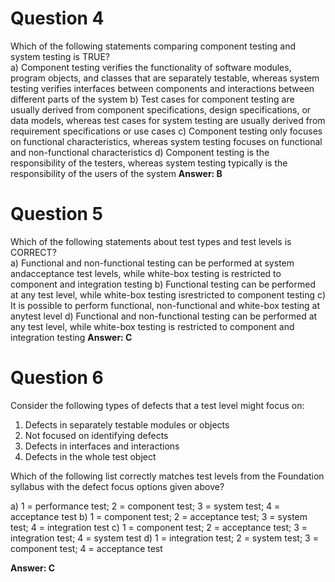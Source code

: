 # Question 4
Which of the following statements comparing component testing and system testing is TRUE?  
a) Component testing verifies the functionality of software modules, program objects, and classes that are separately testable, whereas system testing verifies interfaces between components and interactions between different parts of the system
b) Test cases for component testing are usually derived from component specifications, design specifications, or data models, whereas test cases for system testing are usually derived from requirement specifications or use cases
c) Component testing only focuses on functional characteristics, whereas system testing focuses on functional and non-functional characteristics
d) Component testing is the responsibility of the testers, whereas system testing typically is the responsibility of the users of the system
**Answer: B**
# Question 5
Which of the following statements about test types and test levels is CORRECT?  
a) Functional and non-functional testing can be performed at system andacceptance test levels, while white-box testing is restricted to component and
integration testing
b) Functional testing can be performed at any test level, while white-box testing isrestricted to component testing
c) It is possible to perform functional, non-functional and white-box testing at anytest level
d) Functional and non-functional testing can be performed at any test level, while white-box testing is restricted to component and integration testing
**Answer: C**
# Question 6
Consider the following types of defects that a test level might focus on:
1. Defects in separately testable modules or objects
2. Not focused on identifying defects
3. Defects in interfaces and interactions
4. Defects in the whole test object

Which of the following list correctly matches test levels from the Foundation syllabus with
the defect focus options given above?  

a) 1 = performance test; 2 = component test; 3 = system test; 4 = acceptance test
b) 1 = component test; 2 = acceptance test; 3 = system test; 4 = integration test
c) 1 = component test; 2 = acceptance test; 3 = integration test; 4 = system test
d) 1 = integration test; 2 = system test; 3 = component test; 4 = acceptance test

**Answer: C**
